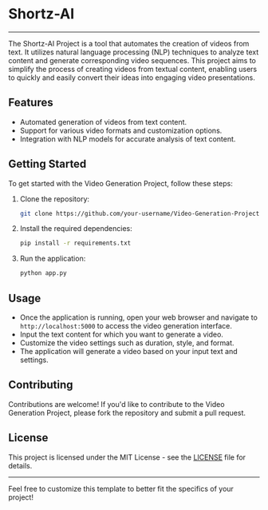# Shortz-AI

---

The Shortz-AI Project is a tool that automates the creation of videos from text. It utilizes natural language processing (NLP) techniques to analyze text content and generate corresponding video sequences. This project aims to simplify the process of creating videos from textual content, enabling users to quickly and easily convert their ideas into engaging video presentations.

## Features
- Automated generation of videos from text content.
- Support for various video formats and customization options.
- Integration with NLP models for accurate analysis of text content.

## Getting Started
To get started with the Video Generation Project, follow these steps:

1. Clone the repository:
   ```bash
   git clone https://github.com/your-username/Video-Generation-Project.git
   ```

2. Install the required dependencies:
   ```bash
   pip install -r requirements.txt
   ```

3. Run the application:
   ```bash
   python app.py
   ```

## Usage
- Once the application is running, open your web browser and navigate to `http://localhost:5000` to access the video generation interface.
- Input the text content for which you want to generate a video.
- Customize the video settings such as duration, style, and format.
- The application will generate a video based on your input text and settings.

## Contributing
Contributions are welcome! If you'd like to contribute to the Video Generation Project, please fork the repository and submit a pull request.

## License
This project is licensed under the MIT License - see the [LICENSE](LICENSE) file for details.

---

Feel free to customize this template to better fit the specifics of your project!
